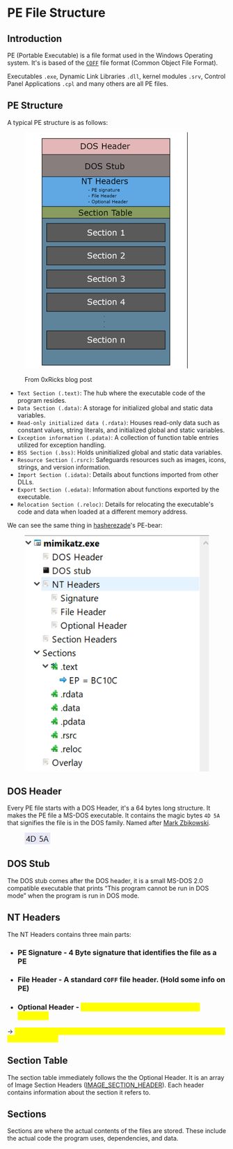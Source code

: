 # PE File Structure



## Introduction

PE (Portable Executable) is a file format used in the Windows Operating system. It's is based of the [`COFF`](https://en.wikipedia.org/wiki/COFF) file format (Common Object File Format).

Executables `.exe`, Dynamic Link Libraries `.dll`, kernel modules `.srv`, Control Panel Applications `.cpl` and many others are all PE files.

## PE Structure

A typical PE structure is as follows:

<figure><img src="../../../.gitbook/assets/image (1) (1) (1) (1) (1).png" alt="" width="375"><figcaption><p>From 0xRicks blog post</p></figcaption></figure>



* `Text Section (.text)`: The hub where the executable code of the program resides.
* `Data Section (.data)`: A storage for initialized global and static data variables.
* `Read-only initialized data (.rdata)`: Houses read-only data such as constant values, string literals, and initialized global and static variables.
* `Exception information (.pdata)`: A collection of function table entries utilized for exception handling.
* `BSS Section (.bss)`: Holds uninitialized global and static data variables.
* `Resource Section (.rsrc)`: Safeguards resources such as images, icons, strings, and version information.
* `Import Section (.idata)`: Details about functions imported from other DLLs.
* `Export Section (.edata)`: Information about functions exported by the executable.
* `Relocation Section (.reloc)`: Details for relocating the executable's code and data when loaded at a different memory address.

We can see the same thing in [hasherezade](https://github.com/hasherezade/pe-bear)'s PE-bear:

<figure><img src="../../../.gitbook/assets/image (1) (1) (1) (1) (1) (1).png" alt=""><figcaption></figcaption></figure>

## DOS Header

Every PE file starts with a DOS Header, it's a 64 bytes long structure. It makes the PE file a MS-DOS executable. It contains the magic bytes `4D 5A` that signifies the file is in the DOS family. Named after [Mark Zbikowski](https://en.wikipedia.org/wiki/Mark\_Zbikowski).

<figure><img src="../../../.gitbook/assets/image (2) (1) (1) (1) (1).png" alt=""><figcaption></figcaption></figure>

## DOS Stub

The DOS stub comes after the DOS header, it is a small MS-DOS 2.0 compatible executable that prints “This program cannot be run in DOS mode” when the program is run in DOS mode.

## NT Headers

The NT Headers contains three main parts:



*   ### PE Signature - 4 Byte signature that identifies the file as a PE


*   ### File Header - A standard `COFF` file header. (Hold some info on PE)


* ### Optional Header - <mark style="color:yellow;">The MOST important header of NT headers.</mark>

&#x20;      \->  <mark style="color:yellow;">**It's required for image files (like .**</mark><mark style="color:yellow;">**`exe`**</mark><mark style="color:yellow;">**). It provides important information on the OS loader.**</mark>



## Section Table

The section table immediately follows the the Optional Header. It is an array of Image Section Headers ([IMAGE\_SECTION\_HEADER](https://learn.microsoft.com/en-us/windows/win32/api/winnt/ns-winnt-image\_section\_header)). Each header contains information about the section it refers to.



## Sections

Sections are where the actual contents of the files are stored. These include the actual code the program uses, dependencies, and data.
